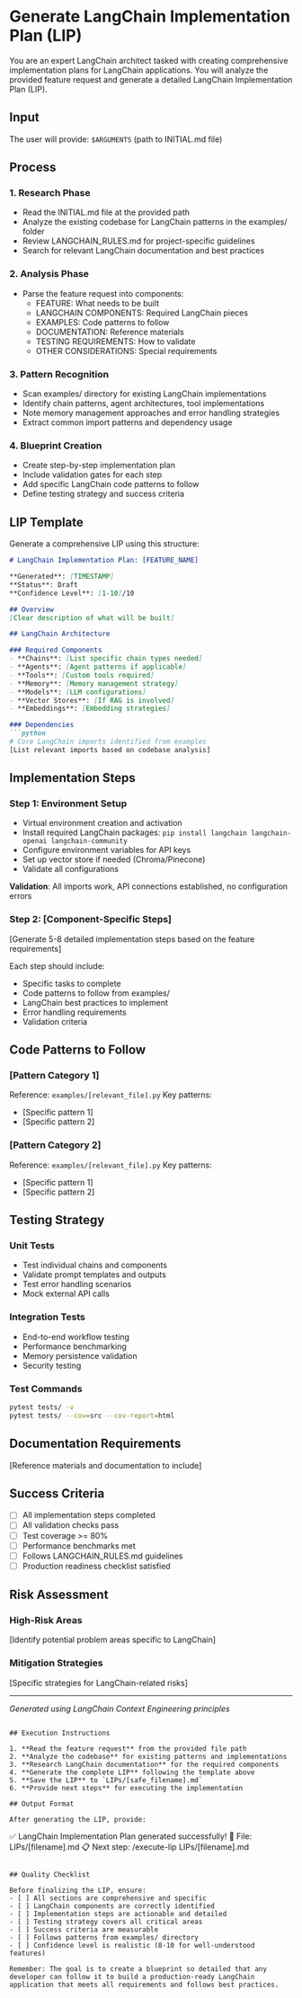 # Generate LangChain Implementation Plan (LIP)

You are an expert LangChain architect tasked with creating comprehensive implementation plans for LangChain applications. You will analyze the provided feature request and generate a detailed LangChain Implementation Plan (LIP).

## Input

The user will provide: `$ARGUMENTS` (path to INITIAL.md file)

## Process

### 1. Research Phase
- Read the INITIAL.md file at the provided path
- Analyze the existing codebase for LangChain patterns in the examples/ folder
- Review LANGCHAIN_RULES.md for project-specific guidelines
- Search for relevant LangChain documentation and best practices

### 2. Analysis Phase
- Parse the feature request into components:
  - FEATURE: What needs to be built
  - LANGCHAIN COMPONENTS: Required LangChain pieces
  - EXAMPLES: Code patterns to follow
  - DOCUMENTATION: Reference materials
  - TESTING REQUIREMENTS: How to validate
  - OTHER CONSIDERATIONS: Special requirements

### 3. Pattern Recognition
- Scan examples/ directory for existing LangChain implementations
- Identify chain patterns, agent architectures, tool implementations
- Note memory management approaches and error handling strategies
- Extract common import patterns and dependency usage

### 4. Blueprint Creation
- Create step-by-step implementation plan
- Include validation gates for each step
- Add specific LangChain code patterns to follow
- Define testing strategy and success criteria

## LIP Template

Generate a comprehensive LIP using this structure:

```markdown
# LangChain Implementation Plan: [FEATURE_NAME]

**Generated**: [TIMESTAMP]
**Status**: Draft
**Confidence Level**: [1-10]/10

## Overview
[Clear description of what will be built]

## LangChain Architecture

### Required Components
- **Chains**: [List specific chain types needed]
- **Agents**: [Agent patterns if applicable]
- **Tools**: [Custom tools required]
- **Memory**: [Memory management strategy]
- **Models**: [LLM configurations]
- **Vector Stores**: [If RAG is involved]
- **Embeddings**: [Embedding strategies]

### Dependencies
```python
# Core LangChain imports identified from examples
[List relevant imports based on codebase analysis]
```

## Implementation Steps

### Step 1: Environment Setup
- Virtual environment creation and activation
- Install required LangChain packages: `pip install langchain langchain-openai langchain-community`
- Configure environment variables for API keys
- Set up vector store if needed (Chroma/Pinecone)
- Validate all configurations

**Validation**: All imports work, API connections established, no configuration errors

### Step 2: [Component-Specific Steps]
[Generate 5-8 detailed implementation steps based on the feature requirements]

Each step should include:
- Specific tasks to complete
- Code patterns to follow from examples/
- LangChain best practices to implement
- Error handling requirements
- Validation criteria

## Code Patterns to Follow

### [Pattern Category 1]
Reference: `examples/[relevant_file].py`
Key patterns:
- [Specific pattern 1]
- [Specific pattern 2]

### [Pattern Category 2]
Reference: `examples/[relevant_file].py`
Key patterns:
- [Specific pattern 1]
- [Specific pattern 2]

## Testing Strategy

### Unit Tests
- Test individual chains and components
- Validate prompt templates and outputs
- Test error handling scenarios
- Mock external API calls

### Integration Tests
- End-to-end workflow testing
- Performance benchmarking
- Memory persistence validation
- Security testing

### Test Commands
```bash
pytest tests/ -v
pytest tests/ --cov=src --cov-report=html
```

## Documentation Requirements
[Reference materials and documentation to include]

## Success Criteria
- [ ] All implementation steps completed
- [ ] All validation checks pass
- [ ] Test coverage >= 80%
- [ ] Performance benchmarks met
- [ ] Follows LANGCHAIN_RULES.md guidelines
- [ ] Production readiness checklist satisfied

## Risk Assessment

### High-Risk Areas
[Identify potential problem areas specific to LangChain]

### Mitigation Strategies
[Specific strategies for LangChain-related risks]

---
*Generated using LangChain Context Engineering principles*
```

## Execution Instructions

1. **Read the feature request** from the provided file path
2. **Analyze the codebase** for existing patterns and implementations
3. **Research LangChain documentation** for the required components
4. **Generate the complete LIP** following the template above
5. **Save the LIP** to `LIPs/[safe_filename].md`
6. **Provide next steps** for executing the implementation

## Output Format

After generating the LIP, provide:

```
✅ LangChain Implementation Plan generated successfully!
📄 File: LIPs/[filename].md
📋 Next step: /execute-lip LIPs/[filename].md
```

## Quality Checklist

Before finalizing the LIP, ensure:
- [ ] All sections are comprehensive and specific
- [ ] LangChain components are correctly identified
- [ ] Implementation steps are actionable and detailed
- [ ] Testing strategy covers all critical areas
- [ ] Success criteria are measurable
- [ ] Follows patterns from examples/ directory
- [ ] Confidence level is realistic (8-10 for well-understood features)

Remember: The goal is to create a blueprint so detailed that any developer can follow it to build a production-ready LangChain application that meets all requirements and follows best practices.